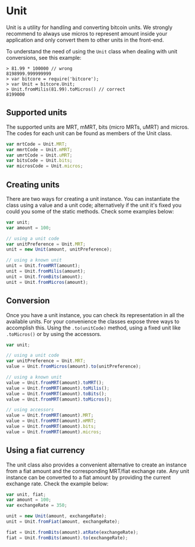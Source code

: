 # Unit
Unit is a utility for handling and converting bitcoin units. We strongly recommend to always use micros to represent amount inside your application and only convert them to other units in the front-end.

To understand the need of using the `Unit` class when dealing with unit conversions, see this example:

```
> 81.99 * 100000 // wrong
8198999.999999999
> var bitcore = require('bitcore');
> var Unit = bitcore.Unit;
> Unit.fromMilis(81.99).toMicros() // correct
8199000
```

## Supported units
The supported units are MRT, mMRT, bits (micro MRTs, uMRT) and micros. The codes for each unit can be found as members of the Unit class.

```javascript
var mrtCode = Unit.MRT;
var mmrtCode = Unit.mMRT;
var umrtCode = Unit.uMRT;
var bitsCode = Unit.bits;
var microsCode = Unit.micros;
```

## Creating units
There are two ways for creating a unit instance. You can instantiate the class using a value and a unit code; alternatively if the unit it's fixed you could you some of the static methods. Check some examples below:

```javascript
var unit;
var amount = 100;

// using a unit code
var unitPreference = Unit.MRT;
unit = new Unit(amount, unitPreference);

// using a known unit
unit = Unit.fromMRT(amount);
unit = Unit.fromMilis(amount);
unit = Unit.fromBits(amount);
unit = Unit.fromMicros(amount);
```

## Conversion
Once you have a unit instance, you can check its representation in all the available units. For your convenience the classes expose three ways to accomplish this. Using the `.to(unitCode)` method, using a fixed unit like `.toMicros()` or by using the accessors.

```javascript
var unit;

// using a unit code
var unitPreference = Unit.MRT;
value = Unit.fromMicros(amount).to(unitPreference);

// using a known unit
value = Unit.fromMRT(amount).toMRT();
value = Unit.fromMRT(amount).toMilis();
value = Unit.fromMRT(amount).toBits();
value = Unit.fromMRT(amount).toMicros();

// using accessors
value = Unit.fromMRT(amount).MRT;
value = Unit.fromMRT(amount).mMRT;
value = Unit.fromMRT(amount).bits;
value = Unit.fromMRT(amount).micros;
```

## Using a fiat currency
The unit class also provides a convenient alternative to create an instance from a fiat amount and the corresponding MRT/fiat exchange rate. Any unit instance can be converted to a fiat amount by providing the current exchange rate. Check the example below:

```javascript
var unit, fiat;
var amount = 100;
var exchangeRate = 350;

unit = new Unit(amount, exchangeRate);
unit = Unit.fromFiat(amount, exchangeRate);

fiat = Unit.fromBits(amount).atRate(exchangeRate);
fiat = Unit.fromBits(amount).to(exchangeRate);
```
